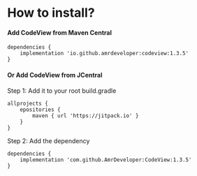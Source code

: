 # How to install?

#### Add CodeView from Maven Central

```
dependencies { 
    implementation 'io.github.amrdeveloper:codeview:1.3.5'
}
```

#### Or Add CodeView from JCentral

Step 1: Add it to your root build.gradle
```
allprojects {
    epositories {
        maven { url 'https://jitpack.io' }
    }
}
```

Step 2: Add the dependency
```
dependencies { 
    implementation 'com.github.AmrDeveloper:CodeView:1.3.5'
}
```